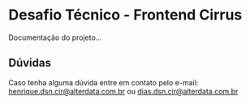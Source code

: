 # Desafio Técnico - Frontend Cirrus

Documentação do projeto...

## Dúvidas
Caso tenha alguma dúvida entre em contato pelo e-mail: henrique.dsn.cir@alterdata.com.br ou dias.dsn.cir@alterdata.com.br